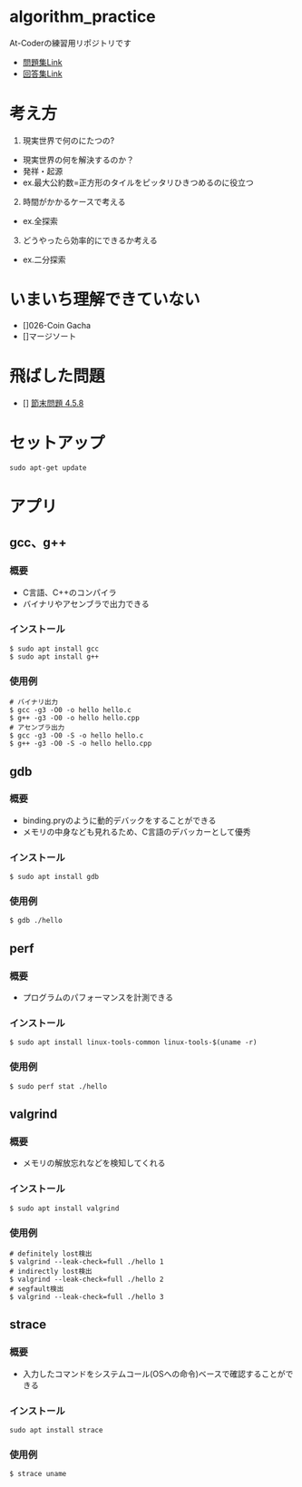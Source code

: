 # algorithm_practice
At-Coderの練習用リポジトリです
- [問題集Link](https://atcoder.jp/contests/math-and-algorithm)
- [回答集Link](https://github.com/E869120/math-algorithm-book/tree/main/codes/cpp)
# 考え方
1. 現実世界で何のにたつの?
  - 現実世界の何を解決するのか？
  - 発祥・起源
  - ex.最大公約数=正方形のタイルをピッタリひきつめるのに役立つ
2. 時間がかかるケースで考える
  - ex.全探索
3. どうやったら効率的にできるか考える
  - ex.二分探索

# いまいち理解できていない
- []026-Coin Gacha
- []マージソート

# 飛ばした問題
- [] [節末問題 4.5.8](https://atcoder.jp/contests/math-and-algorithm/tasks/arc084_b)
# セットアップ
```
sudo apt-get update
```
# アプリ
## gcc、g++
### 概要
- C言語、C++のコンパイラ
- バイナリやアセンブラで出力できる
### インストール
```
$ sudo apt install gcc
$ sudo apt install g++
```
### 使用例
```
# バイナリ出力
$ gcc -g3 -O0 -o hello hello.c
$ g++ -g3 -O0 -o hello hello.cpp
# アセンブラ出力
$ gcc -g3 -O0 -S -o hello hello.c
$ g++ -g3 -O0 -S -o hello hello.cpp
```
## gdb
### 概要
- binding.pryのように動的デバックをすることができる
- メモリの中身なども見れるため、C言語のデバッカーとして優秀
### インストール
```
$ sudo apt install gdb
```
### 使用例
```
$ gdb ./hello
```
## perf
### 概要
- プログラムのパフォーマンスを計測できる
### インストール
```
$ sudo apt install linux-tools-common linux-tools-$(uname -r)
```
### 使用例
```
$ sudo perf stat ./hello
```
## valgrind
### 概要
- メモリの解放忘れなどを検知してくれる
### インストール
```
$ sudo apt install valgrind
```
### 使用例
```
# definitely lost検出
$ valgrind --leak-check=full ./hello 1
# indirectly lost検出
$ valgrind --leak-check=full ./hello 2
# segfault検出
$ valgrind --leak-check=full ./hello 3
```
## strace
### 概要
- 入力したコマンドをシステムコール(OSへの命令)ベースで確認することができる
### インストール
```
sudo apt install strace
```  
### 使用例
```
$ strace uname
```